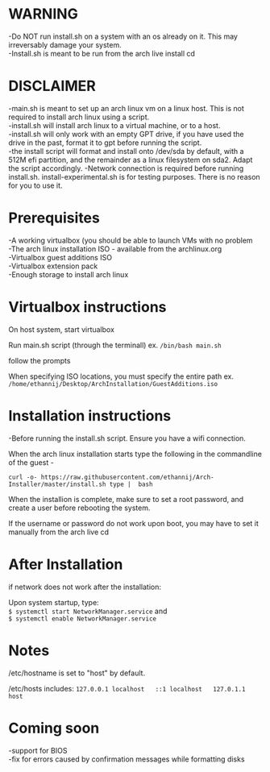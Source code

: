 # WARNING
-Do NOT run install.sh on a system with an os already on it. This may irreversably damage your system.  
-Install.sh is meant to be run from the arch live install cd  
  
# DISCLAIMER
-main.sh is meant to set up an arch linux vm on a linux host. This is not required to install arch linux using a script.  
-install.sh will install arch linux to a virtual machine, or to a host.  
-install.sh will only work with an empty GPT drive, if you have used the drive in the past, format it to gpt before running the script.  
-the install script will format and install onto /dev/sda by default, with a 512M efi partition, and the remainder as a linux filesystem on sda2. Adapt the script accordingly.
-Network connection is required before running install.sh. 
install-experimental.sh is for testing purposes. There is no reason for you to use it.  

# Prerequisites  
-A working virtualbox (you should be able to launch VMs with no problem  
-The arch linux installation ISO - available from the archlinux.org  
-Virtualbox guest additions ISO  
-Virtualbox extension pack  
-Enough storage to install arch linux  
  
# Virtualbox instructions
On host system, start virtualbox  
  
Run main.sh script (through the terminall) ex. `/bin/bash main.sh`  
  
follow the prompts  
  
When specifying ISO locations, you must specify the entire path ex. `/home/ethannij/Desktop/ArchInstallation/GuestAdditions.iso`  
# Installation instructions  
-Before running the install.sh script. Ensure you have a wifi connection.  
  
When the arch linux installation starts type the following in the commandline of the guest -  
  
`curl -o- https://raw.githubusercontent.com/ethannij/Arch-Installer/master/install.sh type | 
bash`  
  
When the installion is complete, make sure to set a root password, and create a user before rebooting the system.  

  
If the username or password do not work upon boot, you may have to set it manually from the arch live cd  

# After Installation  
if network does not work after the installation:  

Upon system startup, type:  
`$ systemctl start NetworkManager.service` and  
`$ systemctl enable NetworkManager.service`  

# Notes  
/etc/hostname is set to "host" by default.

/etc/hosts includes: ```127.0.0.1 localhost  
::1 localhost  
127.0.1.1 host```

# Coming soon  
-support for BIOS  
-fix for errors caused by confirmation messages while formatting disks  
